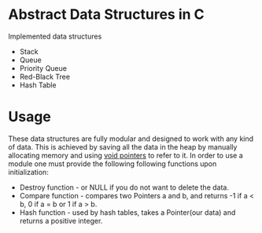 # Abstract Data Structures in C
Implemented data structures
* Stack
* Queue
* Priority Queue
* Red-Black Tree
* Hash Table

# Usage
These data structures are fully modular and designed to work with any kind of data. This is achieved by saving all the data in the heap by manually allocating memory and using [void pointers](https://www.geeksforgeeks.org/void-pointer-c-cpp/) to refer to it. In order to use a module one must provide the following following functions upon initialization:
* Destroy function - or NULL if you do not want to delete the data.
* Compare function - compares two Pointers a and b, and returns -1 if a < b, 0 if a = b or 1 if a > b.
* Hash function - used by hash tables, takes a Pointer(our data) and returns a positive integer.